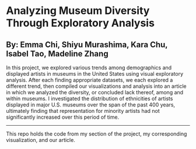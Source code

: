 # Analyzing Museum Diversity Through Exploratory Analysis

## By: Emma Chi, Shiyu Murashima, Kara Chu, Isabel Tao, Madeline Zhang

In this project, we explored various trends among demographics and displayed artists in museums in the United States using visual exploratory analysis. After each finding appropriate datasets, we each explored a different trend, then compiled our visualizations and analysis into an article in which we analyzed the diversity, or concluded lack thereof, among and within museums. I investigated the distribution of ethnicities of artists displayed in major U.S. museums over the span of the past 400 years, ultimately finding that representation for minority artists had not significantly increased over this period of time.

---
This repo holds the code from my section of the project, my corresponding visualization, and our article.

